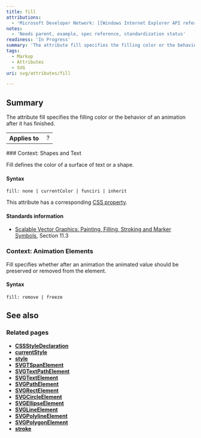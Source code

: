 ```yaml
---
title: fill
attributions:
  - 'Microsoft Developer Network: [[Windows Internet Explorer API reference](http://msdn.microsoft.com/en-us/library/ie/hh828809%28v=vs.85%29.aspx) Article]'
notes:
  - 'Needs parent, example, spec reference, standardization status'
readiness: 'In Progress'
summary: 'The attribute fill specifies the filling color or the behavior of an animation after it has finished.'
tags:
  - Markup
  - Attributes
  - SVG
uri: svg/attributes/fill

---
```

## Summary

The attribute fill specifies the filling color or the behavior of an animation after it has finished.

<table class="wikitable">
<tr>
<th>
Applies to

</th>
<td>
 ?

</td>
</tr>
</table>
### Context: Shapes and Text

Fill defines the color of a surface of text or a shape.

#### Syntax

    fill: none | currentColor | funciri | inherit

 This attribute has a corresponding [CSS property](/css/properties/fill).

#### Standards information

-   [Scalable Vector Graphics: Painting, Filling, Stroking and Marker Symbols](http://www.w3.org/TR/SVG11/painting.html), Section 11.3

### Context: Animation Elements

Fill specifies whether after an animation the animated value should be preserved or removed from the element.

#### Syntax

    fill: remove | freeze

## See also

### Related pages

-   [**CSSStyleDeclaration**](/css/cssom/CSSStyleDeclaration/CSSStyleDeclaration)
-   [**currentStyle**](/css/cssom/currentStyle)
-   [**style**](/css/cssom/style)
-   [**SVGTSpanElement**](/svg/elements/tspan)
-   [**SVGTextPathElement**](/svg/elements/textPath)
-   [**SVGTextElement**](/svg/elements/text)
-   [**SVGPathElement**](/svg/elements/path)
-   [**SVGRectElement**](/svg/elements/rect)
-   [**SVGCircleElement**](/svg/elements/circle)
-   [**SVGEllipseElement**](/svg/elements/ellipse)
-   [**SVGLineElement**](/svg/elements/line)
-   [**SVGPolylineElement**](/svg/elements/polyline)
-   [**SVGPolygonElement**](/svg/elements/polygon)
-   [**stroke**](/svg/attributes/stroke)
